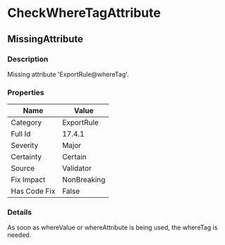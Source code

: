 ﻿---  
uid: Validator_17_4_1  
---

# CheckWhereTagAttribute

## MissingAttribute

### Description

Missing attribute 'ExportRule@whereTag'.

### Properties

| Name         | Value       |
| ------------ | ----------- |
| Category     | ExportRule  |
| Full Id      | 17.4.1      |
| Severity     | Major       |
| Certainty    | Certain     |
| Source       | Validator   |
| Fix Impact   | NonBreaking |
| Has Code Fix | False       |

### Details

As soon as whereValue or whereAttribute is being used, the whereTag is needed.
